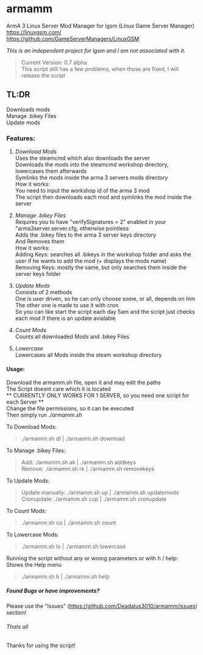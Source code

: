 # armamm
ArmA 3 Linux Server Mod Manager for lgsm (Linux Game Server Manager)  
https://linuxgsm.com/  
https://github.com/GameServerManagers/LinuxGSM

*This is an independent project for lgsm and I am not associated with it.*

> Current Version: 0.7 alpha  
This script still has a few problems, when those are fixed, I will release the script  

## TL:DR
  
Downloads mods   
Manage .bikey Files  
Update mods  

### Features:
  
1. *Download Mods*   
Uses the steamcmd which also downloads the server  
Downloads the mods into the steamcmd workshop directory, lowercases them afterwards  
Symlinks the mods inside the arma 3 servers mods directory  
How it works:  
You need to input the workshop id of the arma 3 mod  
The script then downloads each mod and symlinks the mod inside the server  
  
2. *Manage .bikey Files*  
Requires you to have "verifySignatures = 2" enabled in your "arma3server.server.cfg, otherwise pointless    
Adds the .bikey files to the arma 3 server keys directory  
And Removes them  
How it works:  
Adding Keys: searches all .bikeys in the workshop folder and asks the user if he wants to add the mod (+ displays the mods name)  
Removing Keys: mostly the same, but only searches them inside the server keys folder  
  
3. *Update Mods*  
Consists of 2 methods   
One is user driven, so he can only choose some, or all, depends on him    
The other one is made to use it with cron  
So you can like start the script each day 5am and the script just checks each mod if there is an update avialable  
  
4. *Count Mods*  
Counts all downloaded Mods and .bikey Files  

5. *Lowercase*  
Lowercases all Mods inside the steam workshop directory  
  
#### Usage:  
  
Download the armamm.sh file, open it and may edit the paths  
The Script doesnt care which it is located  
** CURRENTLY ONLY WORKS FOR 1 SERVER, so you need one script for each Server **  
Change the file permissions, so it can be executed  
Then simply run *./armamm.sh*  
  
To Download Mods:  
> ./armamm.sh dl | ./armamm.sh download  
  
To Manage .bikey Files:  
> Add: ./armamm.sh ak | ./armamm.sh addkeys  
> Remove: ./armamm.sh rk | ./armamm.sh removekeys  
  
To Update Mods:  
> Update manually: ./armamm.sh up | ./armamm.sh updatemods  
> Cronupdate: ./armamm.sh cup | ./armamm.sh cronupdate  
  
To Count Mods:  
> ./armamm.sh co | ./armamm.sh count  
  
To Lowercase Mods:  
> ./armamm.sh lo | ./armamm.sh lowercase  
  
Running the script without any or wrong parameters or with h / help:  
Shows the Help menu  
> ./armamm.sh h | ./armamm.sh help  

##### Found Bugs or have improvements?  
  
Please use the "Issues" (https://github.com/Deadalus3010/armamm/issues) section!  
  
###### Thats all  
  
Thanks for using the script!  
